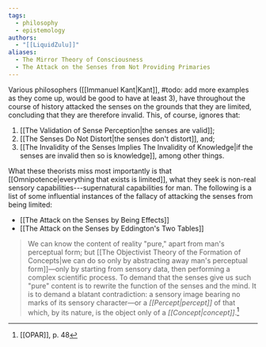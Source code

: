 ```yaml
---
tags:
  - philosophy
  - epistemology
authors:
  - "[[LiquidZulu]]"
aliases:
  - The Mirror Theory of Consciousness
  - The Attack on the Senses from Not Providing Primaries
---
```

Various philosophers ([[Immanuel Kant|Kant]], #todo: add more examples as they come up, would be good to have at least 3), have throughout the course of history attacked the senses on the grounds that they are limited, concluding that they are therefore invalid. This, of course, ignores that:
1. [[The Validation of Sense Perception|the senses are valid]];
2. [[The Senses Do Not Distort|the senses don't distort]], and;
3. [[The Invalidity of the Senses Implies The Invalidity of Knowledge|if the senses are invalid then so is knowledge]], among other things.

What these theorists miss most importantly is that [[Omnipotence|everything that exists is limited]], what they seek is non-real sensory capabilities---supernatural capabilities for man. The following is a list of some influential instances of the fallacy of attacking the senses from being limited:
+ [[The Attack on the Senses by Being Effects]]
+ [[The Attack on the Senses by Eddington's Two Tables]]

>We can know the content of reality "pure," apart from man's perceptual form; but [[The Objectivist Theory of the Formation of Concepts|we can do so only by abstracting away man's perceptual form]]—only by starting from sensory data, then performing a complex scientific process. To demand that the senses give us such "pure" content is to rewrite the function of the senses and the mind. It is to demand a blatant contradiction: a sensory image bearing no marks of its sensory character—or a *[[Percept|percept]]* of that which, by its nature, is the object only of a *[[Concept|concept]]*.[^1]

[^1]: [[OPAR]], p. 48